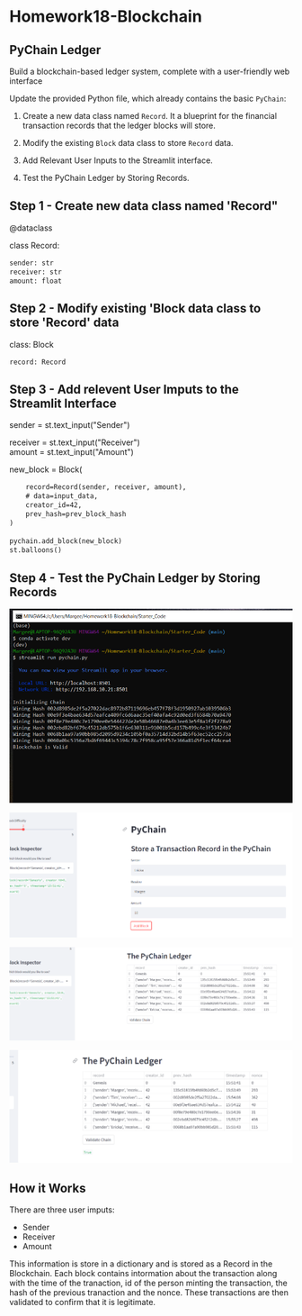 # Homework18-Blockchain
## PyChain Ledger 
Build a blockchain-based ledger system, complete with a user-friendly web interface

Update the provided Python file, which already contains the basic `PyChain`:

1. Create a new data class named `Record`. It a blueprint for the financial transaction records that the ledger blocks will store.

2. Modify the existing `Block` data class to store `Record` data.

3. Add Relevant User Inputs to the Streamlit interface.

4. Test the PyChain Ledger by Storing Records.

## Step 1 - Create new data class named 'Record"

@dataclass

class Record:

    sender: str
    receiver: str
    amount: float

## Step 2 - Modify existing 'Block data class to store 'Record' data 

class: Block

    record: Record

## Step 3 - Add relevent User Imputs to the Streamlit Interface

sender = st.text_input("Sender")

receiver = st.text_input("Receiver")  
amount = st.text_input("Amount")  

new_block = Block(

        record=Record(sender, receiver, amount),
        # data=input_data,
        creator_id=42,
        prev_hash=prev_block_hash
    )

    pychain.add_block(new_block)
    st.balloons()

 ## Step 4 - Test the PyChain Ledger by Storing Records

 ![Terminal Run Streamlit](./Images/terminal-run-streamlit.png)   


 ![Streamlit imputing Records](./Images/streamlit1.png)


 ![PyChain Transaction Record](./Images/streamlit2.png)


 ![Validation Transaction](./Images/streamlit3.png)

 ## How it Works
There are three user imputs:

* Sender
* Receiver
* Amount

This information is store in a dictionary and is stored as a Record in the Blockchain.  Each block contains intormation about the transaction along with the time of the tranaction, id of the person minting the transaction, the hash of the previous tranaction and the nonce.  These transactions are then validated to confirm that it is legitimate.


 


